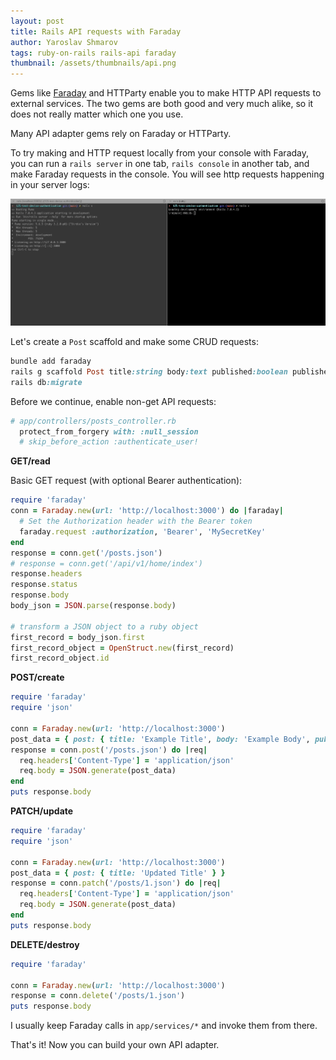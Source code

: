 ```yaml
---
layout: post
title: Rails API requests with Faraday
author: Yaroslav Shmarov
tags: ruby-on-rails rails-api faraday
thumbnail: /assets/thumbnails/api.png
---
```


Gems like [Faraday](https://lostisland.github.io/faraday/usage/) and HTTParty enable you to make HTTP API requests to external services. The two gems are both good and very much alike, so it does not really matter which one you use.

Many API adapter gems rely on Faraday or HTTParty.

To try making and HTTP request locally from your console with Faraday, you can run a `rails server` in one tab, `rails console` in another tab, and make Faraday requests in the console. You will see http requests happening in your server logs:

![http requests with faraday](/assets/images/faraday-http-requests.gif)

Let's create a `Post` scaffold and make some CRUD requests:

```ruby
bundle add faraday
rails g scaffold Post title:string body:text published:boolean published_at:datetime
rails db:migrate
```

Before we continue, enable non-get API requests:

```ruby
# app/controllers/posts_controller.rb
  protect_from_forgery with: :null_session
  # skip_before_action :authenticate_user!
```

**GET/read**

Basic GET request (with optional Bearer authentication):

```ruby
require 'faraday'
conn = Faraday.new(url: 'http://localhost:3000') do |faraday|
  # Set the Authorization header with the Bearer token
  faraday.request :authorization, 'Bearer', 'MySecretKey'
end
response = conn.get('/posts.json')
# response = conn.get('/api/v1/home/index')
response.headers
response.status
response.body
body_json = JSON.parse(response.body)

# transform a JSON object to a ruby object
first_record = body_json.first
first_record_object = OpenStruct.new(first_record)
first_record_object.id
```

**POST/create**

```ruby
require 'faraday'
require 'json'

conn = Faraday.new(url: 'http://localhost:3000')
post_data = { post: { title: 'Example Title', body: 'Example Body', published: true, published_at: '2023-04-12T12:34:56Z' } }
response = conn.post('/posts.json') do |req|
  req.headers['Content-Type'] = 'application/json'
  req.body = JSON.generate(post_data)
end
puts response.body
```

**PATCH/update**

```ruby
require 'faraday'
require 'json'

conn = Faraday.new(url: 'http://localhost:3000')
post_data = { post: { title: 'Updated Title' } }
response = conn.patch('/posts/1.json') do |req|
  req.headers['Content-Type'] = 'application/json'
  req.body = JSON.generate(post_data)
end
puts response.body
```

**DELETE/destroy**

```ruby
require 'faraday'

conn = Faraday.new(url: 'http://localhost:3000')
response = conn.delete('/posts/1.json')
puts response.body
```

I usually keep Faraday calls in `app/services/*` and invoke them from there.

That's it! Now you can build your own API adapter.
